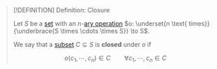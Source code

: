 >[!DEFINITION] Definition: Closure
>
>Let $S$ be a [set](../../../Set%20Theory/Set.md) with an $n$-[ary operation](Operation.md) $o: \underset{n \text{ times}}{\underbrace{S \times \cdots \times S}} \to S$.
>
>We say that a [subset](../../../Set%20Theory/Subset.md) $C \subseteq S$ is **closed** under $o$ if 
>
>$$
>o(c_1, \cdots, c_n) \in C \qquad \forall c_1, \cdots, c_n \in C
>$$
>